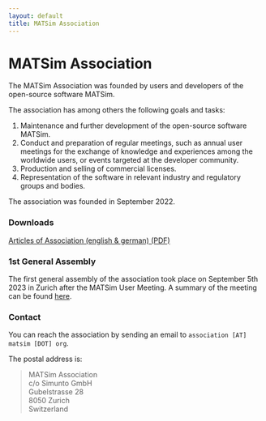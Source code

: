 ```yaml
---
layout: default
title: MATSim Association
---
```


# MATSim Association

The MATSim Association was founded by users and developers of the open-source software MATSim.

The association has among others the following goals and tasks:

1. Maintenance and further development of the open-source software MATSim.
2. Conduct and preparation of regular meetings, such as annual user meetings for the exchange of knowledge and experiences among the worldwide users, or events targeted at the developer community.
3. Production and selling of commercial licenses.
4. Representation of the software in relevant industry and regulatory groups and bodies.

The association was founded in September 2022.


### Downloads

<a href="/association/docs/2022_Statuten_bilingual.pdf"><i class="fa fa-file-pdf-o"></i> Articles of Association (english & german) (PDF)</a>

### 1st General Assembly

The first general assembly of the association took place on September 5th 2023 in Zurich after the MATSim User Meeting.
A summary of the meeting can be found [here](/association/230905).



### Contact

You can reach the association by sending an email to `association [AT] matsim [DOT] org`.

The postal address is:

> MATSim Association  
c/o Simunto GmbH  
Gubelstrasse 28  
8050 Zurich  
Switzerland

